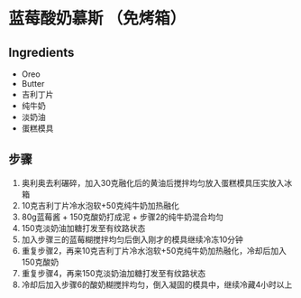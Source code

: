 # 蓝莓酸奶慕斯 （免烤箱）
## Ingredients
- Oreo
- Butter
- 吉利丁片
- 纯牛奶
- 淡奶油
- 蛋糕模具
## 步骤
1. 奥利奥去利碾碎，加入30克融化后的黄油后搅拌均匀放入蛋糕模具压实放入冰箱
2. 10克吉利丁片冷水泡软+50克纯牛奶加热融化
3. 80g蓝莓酱 + 150克酸奶打成泥 + 步骤2的纯牛奶混合均匀
4. 150克淡奶油加糖打发至有纹路状态
5. 加入步骤三的蓝莓糊搅拌均匀后倒入刚才的模具继续冷冻10分钟
6. 重复步骤2，再来10克吉利丁片冷水泡软+50克纯牛奶加热融化，冷却后加入150克酸奶
7. 重复步骤4，再来150克淡奶油加糖打发至有纹路状态
8. 冷却后加入步骤6的酸奶糊搅拌均匀，倒入凝固的模具中，继续冷藏4小时以上
